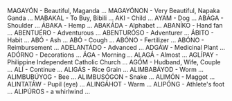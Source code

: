 MAGAYÓN - Beautiful, Maganda
...
MAGAYÓNON - Very Beautiful, Napaka Ganda
...
MABAKAL - To Buy, Bibili
...
AKI - Child
...
AYAM - Dog
...
ABÁGA - Shoulder
...
ÁBAKA - Hemp
...
ABAKÁDA - Alphabet
...
ABANÍKO - Hand fan
...
ABENTUÉRO - Adventurous
...
ABENTURÓSO - Adventurer
...
ÁBITO - Habit
...
ABÓ - Ash
...
ABÓ - Cough
...
ABÓNO - Fertilizer
...
ABÓNO - Reimbursement
...
ADELANTÁDO - Advanced
...
ADGÁW - Medicinal Plant
...
ADÓRNO - Decorations
...
ÁGA - Morning
...
ALAGÁ - Almost
...
AGLÍPAY - Philippine Independent Catholic Church
...
AGÓM - Hudband, Wife, Couple
...
ALÍ - Continue
...
ALIGÁS - Rice Grain
...
ALIMBABÁYOD - Worm
...
ALIMBUBÚYOG - Bee
...
ALIMBUSÓGON - Snake
...
ALIMÓN - Maggot
...
ALINTATÁW - Pupil (eye)
...
ALINGÁHOT - Warm 
...
ALIPÓNG - Athlete's foot
...
ALIPÚROS - a whirlwind
...